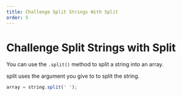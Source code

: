 ```yaml
---
title: Challenge Split Strings With Split
order: 5
---
```

# Challenge Split Strings with Split

You can use the `.split()` method to split a string into an array.

split uses the argument you give to to split the string.

```javascript
array = string.split(' ');
```
